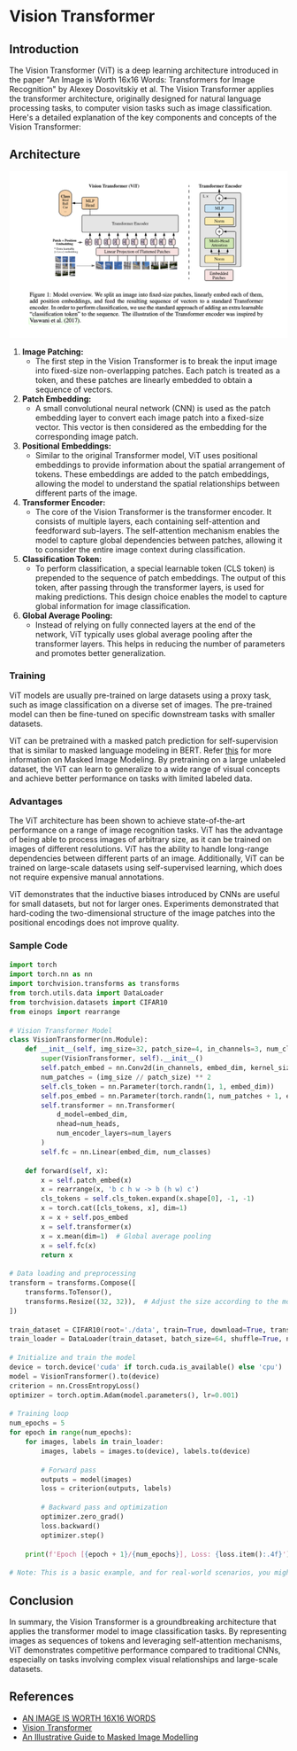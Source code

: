 
# Vision Transformer

## Introduction 

The Vision Transformer (ViT) is a deep learning architecture introduced in the paper "An Image is Worth 16x16 Words: Transformers for Image Recognition" by Alexey Dosovitskiy et al. The Vision Transformer applies the transformer architecture, originally designed for natural language processing tasks, to computer vision tasks such as image classification. Here's a detailed explanation of the key components and concepts of the Vision Transformer:

## Architecture 


![Vision Transformer Architecture](../../img/vit.png)



1. **Image Patching:**
    - The first step in the Vision Transformer is to break the input image into fixed-size non-overlapping patches. Each patch is treated as a token, and these patches are linearly embedded to obtain a sequence of vectors.
2. **Patch Embedding:**
    - A small convolutional neural network (CNN) is used as the patch embedding layer to convert each image patch into a fixed-size vector. This vector is then considered as the embedding for the corresponding image patch.
3. **Positional Embeddings:**
    - Similar to the original Transformer model, ViT uses positional embeddings to provide information about the spatial arrangement of tokens. These embeddings are added to the patch embeddings, allowing the model to understand the spatial relationships between different parts of the image.
4. **Transformer Encoder:**
    - The core of the Vision Transformer is the transformer encoder. It consists of multiple layers, each containing self-attention and feedforward sub-layers. The self-attention mechanism enables the model to capture global dependencies between patches, allowing it to consider the entire image context during classification.
5. **Classification Token:**
    - To perform classification, a special learnable token (CLS token) is prepended to the sequence of patch embeddings. The output of this token, after passing through the transformer layers, is used for making predictions. This design choice enables the model to capture global information for image classification.
6. **Global Average Pooling:**
    - Instead of relying on fully connected layers at the end of the network, ViT typically uses global average pooling after the transformer layers. This helps in reducing the number of parameters and promotes better generalization.

### **Training**


ViT models are usually pre-trained on large datasets using a proxy task, such as image classification on a diverse set of images. The pre-trained model can then be fine-tuned on specific downstream tasks with smaller datasets.

ViT can be pretrained with a masked patch prediction for self-supervision that is similar to masked language modeling in BERT. Refer <a href="https://analyticsindiamag.com/an-illustrative-guide-to-masked-image-modelling/">this</a> for more information on Masked Image Modeling. By pretraining on a large unlabeled dataset, the ViT can learn to generalize to a wide range of visual concepts and achieve better performance on tasks with limited labeled data.

### Advantages 

The ViT architecture has been shown to achieve state-of-the-art performance on a range of image recognition tasks.  ViT has the advantage of being able to process images of arbitrary size, as it can be trained on images of different resolutions. ViT has the ability to handle long-range dependencies between different parts of an image. Additionally, ViT can be trained on large-scale datasets using self-supervised learning, which does not require expensive manual annotations.

ViT demonstrates that the inductive biases introduced by CNNs are useful for small datasets, but not for larger ones. Experiments demonstrated that hard-coding the two-dimensional structure of the image patches into the positional encodings does not improve quality. 


### **Sample Code**

``` py 
import torch
import torch.nn as nn
import torchvision.transforms as transforms
from torch.utils.data import DataLoader
from torchvision.datasets import CIFAR10
from einops import rearrange

# Vision Transformer Model
class VisionTransformer(nn.Module):
    def __init__(self, img_size=32, patch_size=4, in_channels=3, num_classes=10, embed_dim=256, num_heads=8, num_layers=6):
        super(VisionTransformer, self).__init__()
        self.patch_embed = nn.Conv2d(in_channels, embed_dim, kernel_size=patch_size, stride=patch_size)
        num_patches = (img_size // patch_size) ** 2
        self.cls_token = nn.Parameter(torch.randn(1, 1, embed_dim))
        self.pos_embed = nn.Parameter(torch.randn(1, num_patches + 1, embed_dim))
        self.transformer = nn.Transformer(
            d_model=embed_dim,
            nhead=num_heads,
            num_encoder_layers=num_layers
        )
        self.fc = nn.Linear(embed_dim, num_classes)

    def forward(self, x):
        x = self.patch_embed(x)
        x = rearrange(x, 'b c h w -> b (h w) c')
        cls_tokens = self.cls_token.expand(x.shape[0], -1, -1)
        x = torch.cat([cls_tokens, x], dim=1)
        x = x + self.pos_embed
        x = self.transformer(x)
        x = x.mean(dim=1)  # Global average pooling
        x = self.fc(x)
        return x

# Data loading and preprocessing
transform = transforms.Compose([
    transforms.ToTensor(),
    transforms.Resize((32, 32)),  # Adjust the size according to the model architecture
])

train_dataset = CIFAR10(root='./data', train=True, download=True, transform=transform)
train_loader = DataLoader(train_dataset, batch_size=64, shuffle=True, num_workers=4)

# Initialize and train the model
device = torch.device('cuda' if torch.cuda.is_available() else 'cpu')
model = VisionTransformer().to(device)
criterion = nn.CrossEntropyLoss()
optimizer = torch.optim.Adam(model.parameters(), lr=0.001)

# Training loop
num_epochs = 5
for epoch in range(num_epochs):
    for images, labels in train_loader:
        images, labels = images.to(device), labels.to(device)

        # Forward pass
        outputs = model(images)
        loss = criterion(outputs, labels)

        # Backward pass and optimization
        optimizer.zero_grad()
        loss.backward()
        optimizer.step()

    print(f'Epoch [{epoch + 1}/{num_epochs}], Loss: {loss.item():.4f}')

# Note: This is a basic example, and for real-world scenarios, you might need to fine-tune the architecture and training parameters.

```
## Conclusion 

In summary, the Vision Transformer is a groundbreaking architecture that applies the transformer model to image classification tasks. By representing images as sequences of tokens and leveraging self-attention mechanisms, ViT demonstrates competitive performance compared to traditional CNNs, especially on tasks involving complex visual relationships and large-scale datasets. 


## References 

- [AN IMAGE IS WORTH 16X16 WORDS](https://arxiv.org/pdf/2010.11929.pdf])
- [Vision Transformer](https://amaarora.github.io/posts/2021-01-18-ViT.html)
- [An Illustrative Guide to Masked Image Modelling](https://analyticsindiamag.com/an-illustrative-guide-to-masked-image-modelling/)


